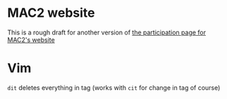 # MAC2 website
This is a rough draft for another version of [the participation page for MAC2's website](https://mac2research.sunycreate.cloud/participate-in-a-study/)

# Vim
`dit` deletes everything in tag (works with `cit` for change in tag of course)